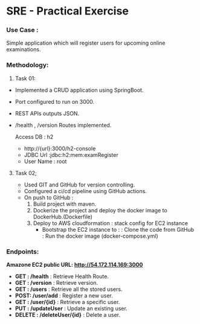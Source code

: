 # SRE - Practical Exercise

### Use Case :
Simple application which will register users for upcoming online examinations.

### Methodology:

1. Task 01:

- Implemented a CRUD application using SpringBoot.
- Port configured to run on 3000.
- REST APIs outputs JSON.
- /health , /version Routes implemented.

  Access DB : h2

   - http://{url}:3000/h2-console
   - JDBC Url :jdbc:h2:mem:examRegister
   - User Name : root

3. Task 02;

   - Used GIT and GitHub for version controlling.
   -	Configured a ci/cd pipeline using GitHub actions.
      -	On push to GitHub :
         1. Build project with maven.
         2. Dockerize the project and deploy the docker image to DockerHub.(Dockerfile)
         3. Deploy to AWS cloudformation  :  stack config for EC2 instance
            - Bootstrap the EC2 instance to :
            : Clone the code from GitHub
            : Run the docker image (docker-compose.yml)

###  Endpoints:

  **Amazone EC2 public URL: http://54.172.114.169:3000**

- **GET :  /health** : Retrieve Health Route.
- **GET : /version** : Retrieve version.
-  **GET : /users** : Retrieve all the stored users.
- **POST: /user/add** : Register a new user.
- **GET : /user/{id}** : Retrieve a specific user.
- **PUT : /updateUser** : Update an existing user.
- **DELETE : /deleteUser/{id}** : Delete a user.
